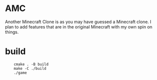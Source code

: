 # AMC

Another Minecraft Clone is as you may have guessed a Minecraft clone. I plan to add features that are in the original Minecraft with my own spin on things.

# build
```
    cmake . -B build
    make -C ./build
    ./game
```